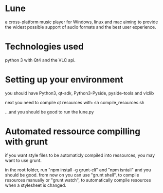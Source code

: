 Lune
====

a cross-platform music player for Windows, linux and mac aiming to provide the widest possible support of audio formats and the best user experience.

Technologies used
====
python 3 with Qt4 and the VLC api.

Setting up your environment
====

you should have Python3, qt-sdk, Python3-Pyside, pyside-tools and vlclib

next you need to compile qt resources with: sh compile_resources.sh

...and you should be good to run the lune.py

Automated ressource compilling with grunt
====
if you want style files to be automaticly compiled into ressources, you may want to use grunt.

in the root folder, run "npm install -g grunt-cli" and "npm isntall" and you should be good. from now on you can use "grunt shell", to compile resources manually or "grunt watch", to automatically compile resources when a stylesheet is changed.